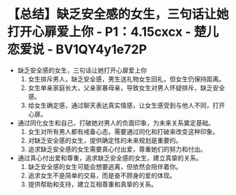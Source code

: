 # 【总结】缺乏安全感的女生，三句话让她打开心扉爱上你 - P1：4.15cxcx - 楚儿恋爱说 - BV1QY4y1e72P

-   缺乏安全感的女生，三句话让她打开心扉爱上你
    1.  女生排斥男人，缺乏安全感，男生送礼物女生回礼，但女生仍保持距离。
    2.  女生单亲家庭长大，父亲家暴母亲，导致女生对男人怀疑排斥，缺乏安全感。
    3.  给女生确定感，通过聊天表达真实情感，让女生感受到与他人不同，打开心扉。
-   通过同化女生和自己，打破她对男人的负面印象，为未来关系奠定基础。
    1.  女生对所有男人都有戒备心态，需要通过同化和打破来改变这种印象。
    2.  对缺乏安全感的女生，提供确定性的未来规划是重要的。
    3.  追求缺乏安全感的女生需要真心付出爱，尊重她们的努力和付出。
-   通过真心付出爱和尊重，追求缺乏安全感的女生，建立真挚的关系。
    1.  缺乏安全感的女生可能会想要逃离，但依然会陪伴着你。
    2.  追求女生不是简单的交易，而是奋不顾身的爱的体现。
    3.  提供帮助和支持，建立互相尊重和真挚的关系。